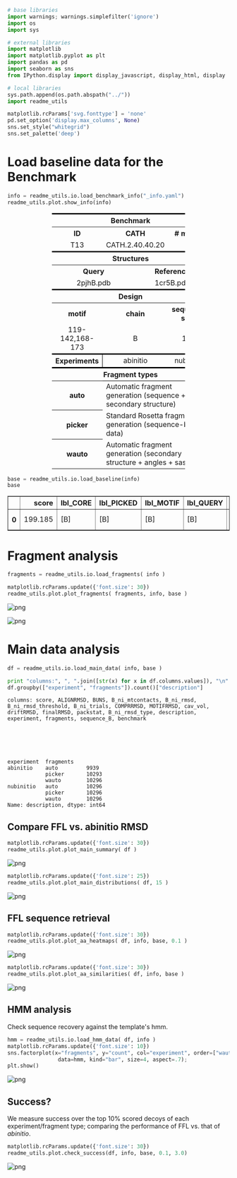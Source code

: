 

```python
# base libraries
import warnings; warnings.simplefilter('ignore')
import os
import sys

# external libraries
import matplotlib
import matplotlib.pyplot as plt
import pandas as pd
import seaborn as sns
from IPython.display import display_javascript, display_html, display

# local libraries
sys.path.append(os.path.abspath("../"))
import readme_utils

matplotlib.rcParams['svg.fonttype'] = 'none'
pd.set_option('display.max_columns', None)
sns.set_style("whitegrid")
sns.set_palette('deep')
```

# Load baseline data for the Benchmark


```python
info = readme_utils.io.load_benchmark_info("_info.yaml")
readme_utils.plot.show_info(info)
```


<div style="width:100%;">
    <table style="width:60%;margin-left:20%">
        <tr style="border-top: 3px solid black;border-bottom: 1px solid black;">
            <th colspan="6" style="text-align:center;" >Benchmark</th>
        </tr>
        <tr>
            <th colspan="2" style="text-align:center;" >ID</th>
            <th colspan="2" style="text-align:center;" >CATH</th>
            <th colspan="2" style="text-align:center;" ># motifs</th>
        </tr>
        <tr>
            <td colspan="2" style="text-align:center;" >T13</td>
            <td colspan="2" style="text-align:center;" >CATH.2.40.40.20</td>
            <td colspan="2" style="text-align:center;" >2</td>
        </tr>
        <tr style="border-top: 3px solid black;border-bottom: 1px solid black;">
            <th colspan="6" style="text-align:center;" >Structures</th>
        </tr>
        <tr>
            <th colspan="3" style="text-align:center;" >Query</th>
            <th colspan="3" style="text-align:center;" >Reference</th>
        </tr>
        <tr>
            <td colspan="3" style="text-align:center;" >2pjhB.pdb</td>
            <td colspan="3" style="text-align:center;" >1cr5B.pdb</td>
        </tr>
        <tr style="border-top: 3px solid black;border-bottom: 1px solid black;">
            <th colspan="6" style="text-align:center;" >Design</th>
        </tr>
        <tr>
            <th colspan="2" style="text-align:center;" >motif</th>
            <th colspan="2" style="text-align:center;" >chain</th>
            <th colspan="2" style="text-align:center;" >sequence shift</th>
        </tr>
        <tr>
            <td colspan="2" style="text-align:center;" >119-142,168-173</td>
            <td colspan="2" style="text-align:center;" >B</td>
            <td colspan="2" style="text-align:center;" >108</td>
        </tr>
        <tr style="border-top: 3px solid black;">
            <th colspan="2" style="text-align:center;border-right: 1px solid black;" >Experiments</th>
            <td colspan="2" style="text-align:center;" >abinitio</td>
            <td colspan="2" style="text-align:center;" >nubinitio</td>
        </tr>
        <tr style="border-top: 3px solid black;border-bottom: 1px solid black;">
            <th colspan="6" style="text-align:center;" >Fragment types</th>
        </tr>
        <tr>
            <th colspan="1" style="text-align:center;" >auto</th>
            <td colspan="5" style="text-align:left;" >Automatic fragment generation (sequence + secondary structure)</td>
        </tr>
        <tr>
            <th colspan="1" style="text-align:center;" >picker</th>
            <td colspan="5" style="text-align:left;" >Standard Rosetta fragment generation (sequence-based data)</td>
        </tr>
        <tr>
            <th colspan="1" style="text-align:center;" >wauto</th>
            <td colspan="5" style="text-align:left;" >Automatic fragment generation (secondary structure + angles + sasa)</td>
        </tr>
    </table>
    </div>



```python
base = readme_utils.io.load_baseline(info)
base
```




<div>
<style scoped>
    .dataframe tbody tr th:only-of-type {
        vertical-align: middle;
    }

    .dataframe tbody tr th {
        vertical-align: top;
    }

    .dataframe thead th {
        text-align: right;
    }
</style>
<table border="1" class="dataframe">
  <thead>
    <tr style="text-align: right;">
      <th></th>
      <th>score</th>
      <th>lbl_CORE</th>
      <th>lbl_PICKED</th>
      <th>lbl_MOTIF</th>
      <th>lbl_QUERY</th>
      <th>sequence_B</th>
      <th>structure_B</th>
      <th>lbl_CONTACTS</th>
    </tr>
  </thead>
  <tbody>
    <tr>
      <th>0</th>
      <td>199.185</td>
      <td>[B]</td>
      <td>[B]</td>
      <td>[B]</td>
      <td>[B]</td>
      <td>VKYGKRIHVLPIDDTVEGITGNLFEVYLKPYFLEAYRPIRKGDIFLVRGGMRAVEFKVVETDPSPYCIVAPDTVIHCEG</td>
      <td>LLELLLEEEEELHHHLLLLLLLLLLLLLLLLLLLLLLEEELLLEEEELLLLLLEEEEEEEELLLLEEELLLLLLEELLL</td>
      <td>1-11,36-60,67-79</td>
    </tr>
  </tbody>
</table>
</div>



# Fragment analysis


```python
fragments = readme_utils.io.load_fragments( info )
```


```python
matplotlib.rcParams.update({'font.size': 30})
readme_utils.plot.plot_fragments( fragments, info, base )
```


![png](README_files/README_6_0.png)



![png](README_files/README_6_1.png)


# Main data analysis


```python
df = readme_utils.io.load_main_data( info, base )
```


```python
print "columns:", ", ".join([str(x) for x in df.columns.values]), "\n"
df.groupby(["experiment", "fragments"]).count()["description"]
```

    columns: score, ALIGNRMSD, BUNS, B_ni_mtcontacts, B_ni_rmsd, B_ni_rmsd_threshold, B_ni_trials, COMPRRMSD, MOTIFRMSD, cav_vol, driftRMSD, finalRMSD, packstat, B_ni_rmsd_type, description, experiment, fragments, sequence_B, benchmark 
    





    experiment  fragments
    abinitio    auto         9939 
                picker       10293
                wauto        10296
    nubinitio   auto         10296
                picker       10296
                wauto        10296
    Name: description, dtype: int64



## Compare FFL vs. abinitio RMSD


```python
matplotlib.rcParams.update({'font.size': 30})
readme_utils.plot.plot_main_summary( df )
```


![png](README_files/README_11_0.png)



```python
matplotlib.rcParams.update({'font.size': 25})
readme_utils.plot.plot_main_distributions( df, 15 )
```


![png](README_files/README_12_0.png)


## FFL sequence retrieval


```python
matplotlib.rcParams.update({'font.size': 30})
readme_utils.plot.plot_aa_heatmaps( df, info, base, 0.1 )
```


![png](README_files/README_14_0.png)



```python
matplotlib.rcParams.update({'font.size': 30})
readme_utils.plot.plot_aa_similarities( df, info, base )
```


![png](README_files/README_15_0.png)


## HMM analysis
Check sequence recovery against the template's hmm.


```python
hmm = readme_utils.io.load_hmm_data( df, info )
matplotlib.rcParams.update({'font.size': 10})
sns.factorplot(x="fragments", y="count", col="experiment", order=["wauto", "picker", "auto"],
                data=hmm, kind="bar", size=4, aspect=.7);
plt.show()
```


![png](README_files/README_17_0.png)


## Success?
We measure success over the top 10% scored decoys of each experiment/fragment type; comparing the performance of FFL vs. that of _abinitio_.


```python
matplotlib.rcParams.update({'font.size': 30})
readme_utils.plot.check_success(df, info, base, 0.1, 3.0)
```


![png](README_files/README_19_0.png)

